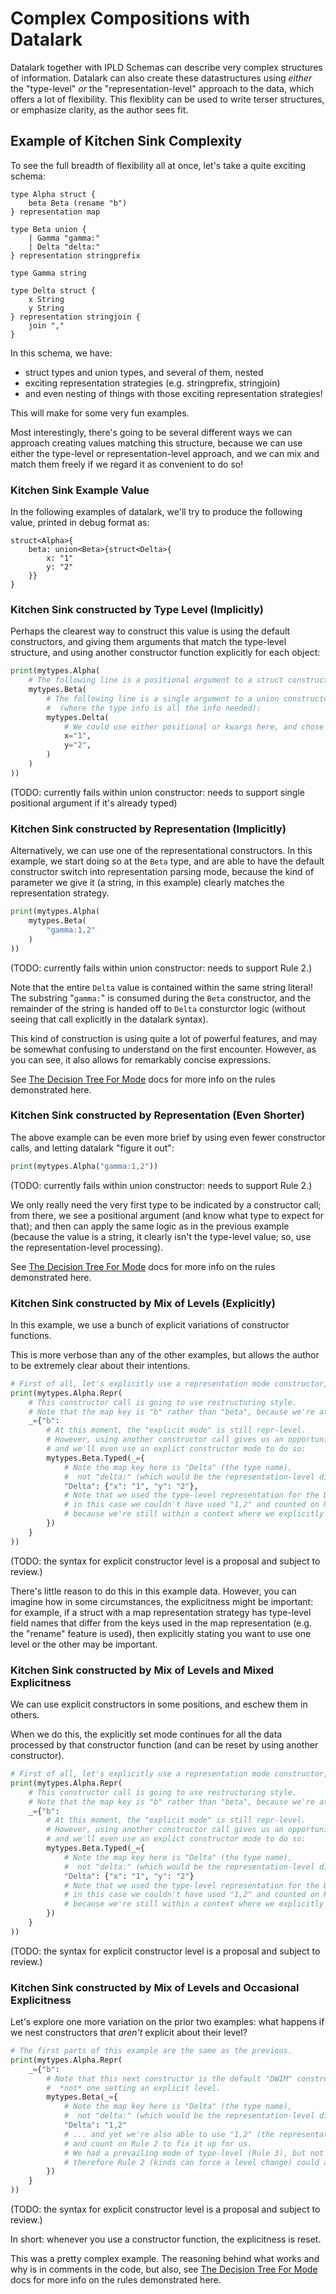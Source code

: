 Complex Compositions with Datalark
==================================

Datalark together with IPLD Schemas can describe very complex structures of information.
Datalark can also create these datastructures using _either_ the "type-level"
_or_ the "representation-level" approach to the data, which offers a lot of flexibility.
This flexiblity can be used to write terser structures, or emphasize clarity,
as the author sees fit.


Example of Kitchen Sink Complexity
----------------------------------

To see the full breadth of flexibility all at once,
let's take a quite exciting schema:

[testmark]:# (kitchensink/schema)
```ipldsch
type Alpha struct {
	beta Beta (rename "b")
} representation map

type Beta union {
	| Gamma "gamma:"
	| Delta "delta:"
} representation stringprefix

type Gamma string

type Delta struct {
	x String
	y String
} representation stringjoin {
	join ","
}
```

In this schema, we have:

- struct types and union types, and several of them, nested
- exciting representation strategies (e.g. stringprefix, stringjoin)
- and even nesting of things with those exciting representation strategies!

This will make for some very fun examples.

Most interestingly, there's going to be several different ways we can approach
creating values matching this structure, because we can use either the type-level
or representation-level approach, and we can mix and match them freely
if we regard it as convenient to do so!

### Kitchen Sink Example Value

In the following examples of datalark,
we'll try to produce the following value, printed in debug format as:

[testmark]:# (kitchensink/val1/output)
```text
struct<Alpha>{
	beta: union<Beta>{struct<Delta>{
		x: "1"
		y: "2"
	}}
}
```

### Kitchen Sink constructed by Type Level (Implicitly)

Perhaps the clearest way to construct this value is using the default constructors,
and giving them arguments that match the type-level structure,
and using another constructor function explicitly for each object:

[testmark]:# (skipme/kitchensink/val1/script.various/typelevel)
```python
print(mytypes.Alpha(
	# The following line is a positional argument to a struct constructor:
	mytypes.Beta(
		# The following line is a single argument to a union constructor
		#  (where the type info is all the info needed):
		mytypes.Delta(
			# We could use either positional or kwargs here, and chose kwargs:
			x="1",
			y="2",
		)
	)
))
```

(TODO: currently fails within union constructor: needs to support single positional argument if it's already typed)


### Kitchen Sink constructed by Representation (Implicitly)

Alternatively, we can use one of the representational constructors.
In this example, we start doing so at the `Beta` type,
and are able to have the default constructor switch into representation parsing mode,
because the kind of parameter we give it (a string, in this example) clearly matches the representation strategy.

[testmark]:# (skipme/kitchensink/val1/script.various/representation)
```python
print(mytypes.Alpha(
	mytypes.Beta(
		"gamma:1,2"
	)
))
```

(TODO: currently fails within union constructor: needs to support Rule 2.)

Note that the entire `Delta` value is contained within the same string literal!
The substring "`gamma:`" is consumed during the `Beta` constructor,
and the remainder of the string is handed off to `Delta` consturctor logic
(without seeing that call explicitly in the datalark syntax).

This kind of construction is using quite a lot of powerful features,
and may be somewhat confusing to understand on the first encounter.
However, as you can see, it also allows for remarkably concise expressions.

See [The Decision Tree For Mode](consturctors.md#the-decision-tree-for-mode) docs for more info on the rules demonstrated here.


### Kitchen Sink constructed by Representation (Even Shorter)

The above example can be even more brief by using even fewer constructor calls,
and letting datalark "figure it out":

[testmark]:# (skipme/kitchensink/val1/script.various/representation-shorter)
```python
print(mytypes.Alpha("gamma:1,2"))
```

(TODO: currently fails within union constructor: needs to support Rule 2.)

We only really need the very first type to be indicated by a constructor call;
from there, we see a positional argument (and know what type to expect for that);
and then can apply the same logic as in the previous example (because the value is a string,
it clearly isn't the type-level value; so, use the representation-level processing).

See [The Decision Tree For Mode](consturctors.md#the-decision-tree-for-mode) docs for more info on the rules demonstrated here.


### Kitchen Sink constructed by Mix of Levels (Explicitly)

In this example, we use a bunch of explicit variations of constructor functions.

This is more verbose than any of the other examples,
but allows the author to be extremely clear about their intentions.

[testmark]:# (skipme/kitchensink/val1/script.various/explicit-mixed-level)
```python
# First of all, let's explicitly use a representation mode constructor, for fun:
print(mytypes.Alpha.Repr(
	# This constructor call is going to use restructuring style.
	# Note that the map key is "b" rather than "beta", because we're at representation level.
	_={"b":
		# At this moment, the "explicit mode" is still repr-level.
		# However, using another constructor call gives us an opportunity to switch,
		# and we'll even use an explict constructor mode to do so:
		mytypes.Beta.Typed(_={
			# Note the map key here is "Delta" (the type name),
			#  not "delta:" (which would be the representation-level discriminator string).
			"Delta": {"x": "1", "y": "2"},
			# Note that we used the type-level representation for the Delta value;
			# in this case we couldn't have used "1,2" and counted on Rule 2 to fix it up for us,
			# because we're still within a context where we explicitly said we're using typed mode.
		})
	}
))
```

(TODO: the syntax for explicit constructor level is a proposal and subject to review.)

There's little reason to do this in this example data.
However, you can imagine how in some circumstances, the explicitness might be important:
for example, if a struct with a map representation strategy has type-level field names that differ
from the keys used in the map representation (e.g. the "rename" feature is used),
then explicitly stating you want to use one level or the other may be important.


### Kitchen Sink constructed by Mix of Levels and Mixed Explicitness

We can use explicit constructors in some positions, and eschew them in others.

When we do this, the explicitly set mode continues for all the data processed
by that constructor function (and can be reset by using another constructor).

[testmark]:# (skipme/kitchensink/val1/script.various/mixed-explicitness)
```python
# First of all, let's explicitly use a representation mode constructor, for fun:
print(mytypes.Alpha.Repr(
	# This constructor call is going to use restructuring style.
	# Note that the map key is "b" rather than "beta", because we're at representation level.
	_={"b":
		# At this moment, the "explicit mode" is still repr-level.
		# However, using another constructor call gives us an opportunity to switch,
		# and we'll even use an explict constructor mode to do so:
		mytypes.Beta.Typed(_={
			# Note the map key here is "Delta" (the type name),
			#  not "delta:" (which would be the representation-level discriminator string).
			"Delta": {"x": "1", "y": "2"}
			# Note that we used the type-level representation for the Delta value;
			# in this case we couldn't have used "1,2" and counted on Rule 2 to fix it up for us,
			# because we're still within a context where we explicitly said we're using typed mode.
		})
	}
))
```

(TODO: the syntax for explicit constructor level is a proposal and subject to review.)

### Kitchen Sink constructed by Mix of Levels and Occasional Explicitness

Let's explore one more variation on the prior two examples:
what happens if we nest constructors that *aren't* explicit about their level?

[testmark]:# (skipme/kitchensink/val1/script.various/occasional-explicitness)
```python
# The first parts of this example are the same as the previous.
print(mytypes.Alpha.Repr(
	_={"b":
		# Note that this next constructor is the default "DWIM" constructor,
		#  *not* one setting an explicit level.
		mytypes.Beta(_={
			# Note the map key here is "Delta" (the type name),
			#  not "delta:" (which would be the representation-level discriminator string).
			"Delta": "1,2"
			# ... and yet we're also able to use "1,2" (the representation-level value for a Delta)
			# and count on Rule 2 to fix it up for us.
			# We had a prevailing mode of type-level (Rule 3), but not an explict mode (Rule 1);
			# therefore Rule 2 (kinds can force a level change) could apply.
		})
	}
))
```

(TODO: the syntax for explicit constructor level is a proposal and subject to review.)

In short: whenever you use a constructor function, the explicitness is reset.

This was a pretty complex example.
The reasoning behind what works and why is in comments in the code, but also,
see [The Decision Tree For Mode](consturctors.md#the-decision-tree-for-mode) docs for more info on the rules demonstrated here.
